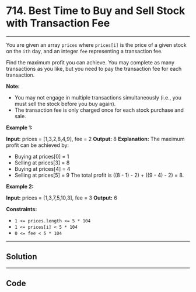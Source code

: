 # 714. Best Time to Buy and Sell Stock with Transaction Fee

---

You are given an array `prices` where `prices[i]` is the price of a given stock on the `ith` day, and an integer `fee` representing a transaction fee.

Find the maximum profit you can achieve. You may complete as many transactions as you like, but you need to pay the transaction fee for each transaction.

**Note:**

  * You may not engage in multiple transactions simultaneously (i.e., you must sell the stock before you buy again).
  * The transaction fee is only charged once for each stock purchase and sale.



 

**Example 1:**


**Input:** prices = [1,3,2,8,4,9], fee = 2
**Output:** 8
**Explanation:** The maximum profit can be achieved by:
- Buying at prices[0] = 1
- Selling at prices[3] = 8
- Buying at prices[4] = 4
- Selling at prices[5] = 9
The total profit is ((8 - 1) - 2) + ((9 - 4) - 2) = 8.


**Example 2:**


**Input:** prices = [1,3,7,5,10,3], fee = 3
**Output:** 6


 

**Constraints:**

  * `1 <= prices.length <= 5 * 104`
  * `1 <= prices[i] < 5 * 104`
  * `0 <= fee < 5 * 104`

---

## Solution



---

## Code
```python


```